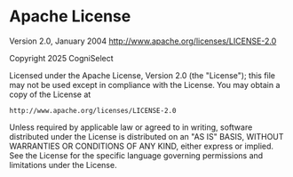Apache License
================

Version 2.0, January 2004
http://www.apache.org/licenses/LICENSE-2.0

Copyright 2025 CogniSelect

Licensed under the Apache License, Version 2.0 (the "License");
this file may not be used except in compliance with the License.
You may obtain a copy of the License at

    http://www.apache.org/licenses/LICENSE-2.0

Unless required by applicable law or agreed to in writing, software
distributed under the License is distributed on an "AS IS" BASIS,
WITHOUT WARRANTIES OR CONDITIONS OF ANY KIND, either express or implied.
See the License for the specific language governing permissions and
limitations under the License. 